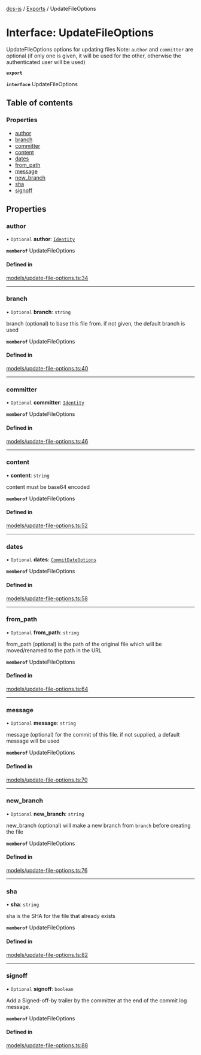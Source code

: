 [dcs-js](../README.md) / [Exports](../modules.md) / UpdateFileOptions

# Interface: UpdateFileOptions

UpdateFileOptions options for updating files Note: `author` and `committer` are optional (if only one is given, it will be used for the other, otherwise the authenticated user will be used)

**`export`**

**`interface`** UpdateFileOptions

## Table of contents

### Properties

- [author](UpdateFileOptions.md#author)
- [branch](UpdateFileOptions.md#branch)
- [committer](UpdateFileOptions.md#committer)
- [content](UpdateFileOptions.md#content)
- [dates](UpdateFileOptions.md#dates)
- [from\_path](UpdateFileOptions.md#from_path)
- [message](UpdateFileOptions.md#message)
- [new\_branch](UpdateFileOptions.md#new_branch)
- [sha](UpdateFileOptions.md#sha)
- [signoff](UpdateFileOptions.md#signoff)

## Properties

### <a id="author" name="author"></a> author

• `Optional` **author**: [`Identity`](Identity.md)

**`memberof`** UpdateFileOptions

#### Defined in

[models/update-file-options.ts:34](https://github.com/unfoldingWord/dcs-js/blob/42a7ab5/models/update-file-options.ts#L34)

___

### <a id="branch" name="branch"></a> branch

• `Optional` **branch**: `string`

branch (optional) to base this file from. if not given, the default branch is used

**`memberof`** UpdateFileOptions

#### Defined in

[models/update-file-options.ts:40](https://github.com/unfoldingWord/dcs-js/blob/42a7ab5/models/update-file-options.ts#L40)

___

### <a id="committer" name="committer"></a> committer

• `Optional` **committer**: [`Identity`](Identity.md)

**`memberof`** UpdateFileOptions

#### Defined in

[models/update-file-options.ts:46](https://github.com/unfoldingWord/dcs-js/blob/42a7ab5/models/update-file-options.ts#L46)

___

### <a id="content" name="content"></a> content

• **content**: `string`

content must be base64 encoded

**`memberof`** UpdateFileOptions

#### Defined in

[models/update-file-options.ts:52](https://github.com/unfoldingWord/dcs-js/blob/42a7ab5/models/update-file-options.ts#L52)

___

### <a id="dates" name="dates"></a> dates

• `Optional` **dates**: [`CommitDateOptions`](CommitDateOptions.md)

**`memberof`** UpdateFileOptions

#### Defined in

[models/update-file-options.ts:58](https://github.com/unfoldingWord/dcs-js/blob/42a7ab5/models/update-file-options.ts#L58)

___

### <a id="from_path" name="from_path"></a> from\_path

• `Optional` **from\_path**: `string`

from_path (optional) is the path of the original file which will be moved/renamed to the path in the URL

**`memberof`** UpdateFileOptions

#### Defined in

[models/update-file-options.ts:64](https://github.com/unfoldingWord/dcs-js/blob/42a7ab5/models/update-file-options.ts#L64)

___

### <a id="message" name="message"></a> message

• `Optional` **message**: `string`

message (optional) for the commit of this file. if not supplied, a default message will be used

**`memberof`** UpdateFileOptions

#### Defined in

[models/update-file-options.ts:70](https://github.com/unfoldingWord/dcs-js/blob/42a7ab5/models/update-file-options.ts#L70)

___

### <a id="new_branch" name="new_branch"></a> new\_branch

• `Optional` **new\_branch**: `string`

new_branch (optional) will make a new branch from `branch` before creating the file

**`memberof`** UpdateFileOptions

#### Defined in

[models/update-file-options.ts:76](https://github.com/unfoldingWord/dcs-js/blob/42a7ab5/models/update-file-options.ts#L76)

___

### <a id="sha" name="sha"></a> sha

• **sha**: `string`

sha is the SHA for the file that already exists

**`memberof`** UpdateFileOptions

#### Defined in

[models/update-file-options.ts:82](https://github.com/unfoldingWord/dcs-js/blob/42a7ab5/models/update-file-options.ts#L82)

___

### <a id="signoff" name="signoff"></a> signoff

• `Optional` **signoff**: `boolean`

Add a Signed-off-by trailer by the committer at the end of the commit log message.

**`memberof`** UpdateFileOptions

#### Defined in

[models/update-file-options.ts:88](https://github.com/unfoldingWord/dcs-js/blob/42a7ab5/models/update-file-options.ts#L88)
